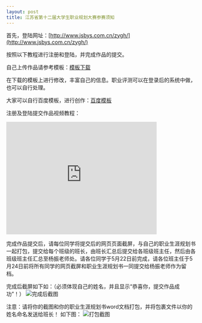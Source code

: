 ```yaml
---
layout: post
title: 江苏省第十二届大学生职业规划大赛参赛须知
---
```


首先，登陆网址：[http://www.jsbys.com.cn/zygh/](http://www.jsbys.com.cn/zygh/)

按照以下教程进行注册和登陆，并完成作品的提交。

<!--more-->

自己上传作品请参考模板：[模板下载](https://share.weiyun.com/5GZULpW)

在下载的模板上进行修改，丰富自己的信息。职业评测可以在登录后的系统中做，也可以自行处理。

大家可以自行百度模板，进行创作：[百度模板](https://www.baidu.com/s?ie=UTF-8&wd=%E8%81%8C%E4%B8%9A%E7%94%9F%E6%B6%AF%E8%A7%84%E5%88%92%E4%B9%A6%E6%A8%A1%E6%9D%BF)


注册及登陆提交作品视频教程：    
<iframe width="400" height="300" src="http://player.youku.com/embed/XMjc3MDIyNjE2MA==" frameborder="0" allowfullscreen></iframe>

完成作品提交后，请每位同学将提交后的网页页面截屏，与自己的职业生涯规划书一起打包，提交给每个班级的班长，由班长汇总后提交给各班级班主任，然后由各班级班主任汇总至杨振老师处。请各位同学于5月22日前完成，请各位班主任于5月24日前将所有同学的网页截屏和职业生涯规划书一同提交给杨振老师作为留档。

完成后截屏如下如：（必须体现自己的姓名，并且显示“恭喜你，提交作品成功”！）
![完成后截图](https://raw.githubusercontent.com/zhenyangleo/zhenyangleo.github.io/master/post-image/20170518-%E4%BD%9C%E5%93%81%E6%8F%90%E4%BA%A4%E6%88%90%E5%8A%9F.png)

注意：请将你的截图和你的职业生涯规划书word文档打包，并将包裹文件以你的姓名命名发送给班长！
如下图：
![打包截图](https://raw.githubusercontent.com/zhenyangleo/zhenyangleo.github.io/master/post-image/20170518-%E6%89%93%E5%8C%85%E6%88%AA%E5%9B%BE.png)
